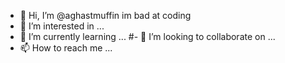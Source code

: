 - 👋 Hi, I’m @aghastmuffin im bad at coding
- 👀 I’m interested in ...
- 🌱 I’m currently learning ...
#- 💞️ I’m looking to collaborate on ...
- 📫 How to reach me ...
